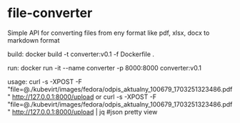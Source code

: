 # file-converter
Simple API for converting files from eny format like pdf, xlsx, docx to markdown format

build: 
docker build -t converter:v0.1 -f Dockerfile .

run:
docker run -it --name converter -p 8000:8000 converter:v0.1 

usage:
curl -s -XPOST -F "file=@./kubevirt/images/fedora/odpis_aktualny_100679_1703251323486.pdf" http://127.0.0.1:8000/upload 
or
curl -s -XPOST -F "file=@./kubevirt/images/fedora/odpis_aktualny_100679_1703251323486.pdf" http://127.0.0.1:8000/upload | jq #json pretty view
